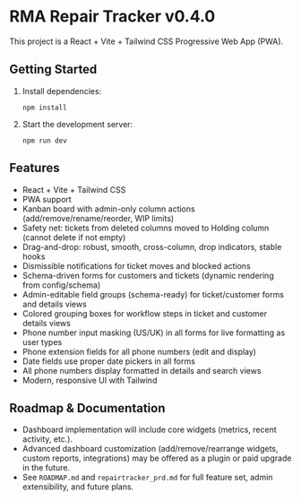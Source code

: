 # RMA Repair Tracker v0.4.0

This project is a React + Vite + Tailwind CSS Progressive Web App (PWA).

## Getting Started

1. Install dependencies:
   ```
   npm install
   ```
2. Start the development server:
   ```
   npm run dev
   ```


## Features
- React + Vite + Tailwind CSS
- PWA support
- Kanban board with admin-only column actions (add/remove/rename/reorder, WIP limits)
- Safety net: tickets from deleted columns moved to Holding column (cannot delete if not empty)
- Drag-and-drop: robust, smooth, cross-column, drop indicators, stable hooks
- Dismissible notifications for ticket moves and blocked actions
- Schema-driven forms for customers and tickets (dynamic rendering from config/schema)
- Admin-editable field groups (schema-ready) for ticket/customer forms and details views
- Colored grouping boxes for workflow steps in ticket and customer details views
- Phone number input masking (US/UK) in all forms for live formatting as user types
- Phone extension fields for all phone numbers (edit and display)
- Date fields use proper date pickers in all forms
- All phone numbers display formatted in details and search views
- Modern, responsive UI with Tailwind


## Roadmap & Documentation
- Dashboard implementation will include core widgets (metrics, recent activity, etc.).
- Advanced dashboard customization (add/remove/rearrange widgets, custom reports, integrations) may be offered as a plugin or paid upgrade in the future.
- See `ROADMAP.md` and `repairtracker_prd.md` for full feature set, admin extensibility, and future plans.
